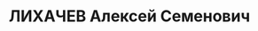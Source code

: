 ---
title: ЛИХАЧЕВ Алексей Семенович
description: родился в г.Георгиевске Ставропольского края ок.1898г. Красный командир,
  в Одесской Перекопской дивизии возглавлял бронетанковые войска .В 1937г. в Одессе
  был репрессирован как враг народа и расстрелян
---
